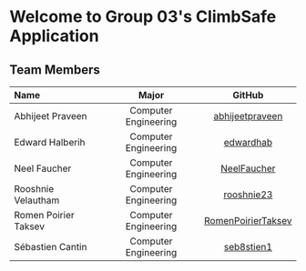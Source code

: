 # Welcome to Group 03's ClimbSafe Application


  
## Team Members 

  
| Name| Major|GitHub|
| :--- |:---:|:---:|
|Abhijeet Praveen | Computer Engineering| [abhijeetpraveen](https://github.com/abhijeetpraveen)|
|Edward Halberih     | Computer Engineering|[edwardhab](https://github.com/edwardhab)|
|Neel Faucher | Computer Engineering|[NeelFaucher](https://github.com/NeelFaucher)|
|Rooshnie Velautham    | Computer Engineering|[rooshnie23](https://github.com/rooshnie23)|
|Romen Poirier Taksev | Computer Engineering|[RomenPoirierTaksev](https://github.com/RomenPoirierTaksev)|
|Sébastien Cantin    | Computer Engineering |[seb8stien1](https://github.com/seb8stien1)|
  
